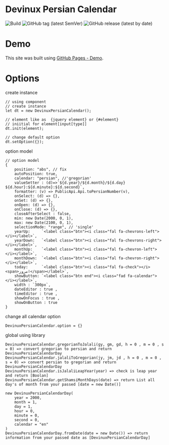 # Devinux Persian Calendar

![Build](https://github.com/MajidSabzalian/DevinuxPersianCalendar/actions/workflows/build.yml/badge.svg)
![GitHub tag (latest SemVer)](https://img.shields.io/github/v/tag/MajidSabzalian/DevinuxPersianCalendar)
![GitHub release (latest by date)](https://img.shields.io/github/v/release/MajidSabzalian/DevinuxPersianCalendar)

# Demo
This site was built using [GitHub Pages - Demo](https://majidsabzalian.github.io/DevinuxPersianCalendar/).

# Options
create instance 

```
// using component
// create instance
let dt = new DevinuxPersianCalendar();

// element like as  {jquery element} or {#element}
// iniitial for element[input[type]]
dt.init(element);

// change default option
dt.setOption({});
```

option model
```
// option model
{
    position: "abs", // fix
    autoPosition: true,
    calendar: "persian", //'gregorian'
    valueSetter : (d)=>`${d.year}/${d.month}/${d.day} ${d.hour}:${d.minute}:${d.second}`,
    formatter: (v) => PublicApi.Api.toPersianNumber(v),
    onSelect: (d) => {},
    onSet: (d) => {},
    onOpen: (d) => {},
    onClose: (d) => {},
    closeAfterSelect : false,
    min: new Date(2000, 0, 1),
    max: new Date(2100, 0, 1),
    selectionMode: "range", // 'single'
    yearUp:     `<label class="btn"><i class="fal fa-chevrons-left"></i></label>`,
    yearDown:   `<label class="btn"><i class="fal fa-chevrons-right"></i></label>`,
    monthUp:    `<label class="btn"><i class="fal fa-chevron-left"></i></label>`,
    monthDown:  `<label class="btn"><i class="fal fa-chevron-right"></i></label>`,
    today:      `<label class="btn"><i class="fal fa-check"></i><span>امروز</span></label>`,
    showButton: `<label class="btn end"><i class="fad fa-calendar"></i></label>`,
    width : `300px`,
    dateEditor : true , 
    timeEditor : true ,
    showOnFocus : true ,
    showOnButton : true
}
```

change all calendar option
```
DevinuxPersianCalendar.option = {}
```

global using library
```
DevinuxPersianCalendar.gregorianToJalali(gy, gm, gd, h = 0 , m = 0 , s = 0) => convert gregorian to persian and return DevinuxPersianCalendarDay
DevinuxPersianCalendar.jalaliToGregorian(jy, jm, jd , h = 0 , m = 0 , s = 0) => convert persian to gregorian and return DevinuxPersianCalendarDay
DevinuxPersianCalendar.isJalaliLeapYear(year) => check is leap year and return [Boolan]
DevinuxPersianCalendar.getShamsiMonthDays(date) => return List all day's of month from your passed [date = new Date()]

new DevinuxPersianCalendarDay(
    year = 2000,
    month = 1,
    day = 1,
    hour = 0,
    minute = 0,
    second = 0,
    calendar = "en"
)
DevinuxPersianCalendarDay.fromDate(date = new Date()) => return information from your passed date as [DevinuxPersianCalendarDay]
```